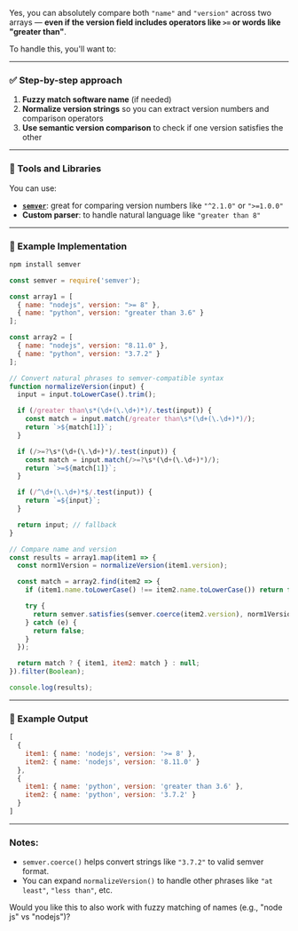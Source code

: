 Yes, you can absolutely compare both `"name"` and `"version"` across two arrays — **even if the version field includes operators like `>=` or words like "greater than"**.

To handle this, you'll want to:

---

### ✅ Step-by-step approach

1. **Fuzzy match software name** (if needed)
2. **Normalize version strings** so you can extract version numbers and comparison operators
3. **Use semantic version comparison** to check if one version satisfies the other

---

### 🧰 Tools and Libraries

You can use:
- **[`semver`](https://www.npmjs.com/package/semver)**: great for comparing version numbers like `"^2.1.0"` or `">=1.0.0"`
- **Custom parser**: to handle natural language like `"greater than 8"`

---

### 🚀 Example Implementation

```bash
npm install semver
```

```javascript
const semver = require('semver');

const array1 = [
  { name: "nodejs", version: ">= 8" },
  { name: "python", version: "greater than 3.6" }
];

const array2 = [
  { name: "nodejs", version: "8.11.0" },
  { name: "python", version: "3.7.2" }
];

// Convert natural phrases to semver-compatible syntax
function normalizeVersion(input) {
  input = input.toLowerCase().trim();

  if (/greater than\s*(\d+(\.\d+)*)/.test(input)) {
    const match = input.match(/greater than\s*(\d+(\.\d+)*)/);
    return `>${match[1]}`;
  }

  if (/>=?\s*(\d+(\.\d+)*)/.test(input)) {
    const match = input.match(/>=?\s*(\d+(\.\d+)*)/);
    return `>=${match[1]}`;
  }

  if (/^\d+(\.\d+)*$/.test(input)) {
    return `=${input}`;
  }

  return input; // fallback
}

// Compare name and version
const results = array1.map(item1 => {
  const norm1Version = normalizeVersion(item1.version);

  const match = array2.find(item2 => {
    if (item1.name.toLowerCase() !== item2.name.toLowerCase()) return false;

    try {
      return semver.satisfies(semver.coerce(item2.version), norm1Version);
    } catch (e) {
      return false;
    }
  });

  return match ? { item1, item2: match } : null;
}).filter(Boolean);

console.log(results);
```

---

### 🧠 Example Output

```js
[
  {
    item1: { name: 'nodejs', version: '>= 8' },
    item2: { name: 'nodejs', version: '8.11.0' }
  },
  {
    item1: { name: 'python', version: 'greater than 3.6' },
    item2: { name: 'python', version: '3.7.2' }
  }
]
```

---

### Notes:
- `semver.coerce()` helps convert strings like `"3.7.2"` to valid semver format.
- You can expand `normalizeVersion()` to handle other phrases like `"at least"`, `"less than"`, etc.

Would you like this to also work with fuzzy matching of names (e.g., "node js" vs "nodejs")?
